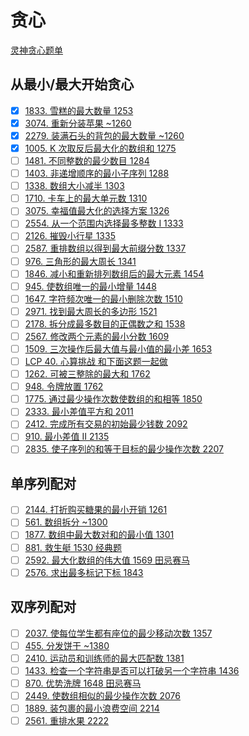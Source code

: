 # 贪心
[灵神贪心题单](https://leetcode.cn/circle/discuss/g6KTKL/)

## 从最小/最大开始贪心
- [x] [1833. 雪糕的最大数量 1253](https://leetcode.cn/problems/maximum-ice-cream-bars/)
- [x] [3074. 重新分装苹果 ~1260](https://leetcode.cn/problems/apple-redistribution-into-boxes/)
- [x] [2279. 装满石头的背包的最大数量 ~1260](https://leetcode.cn/problems/maximum-bags-with-full-capacity-of-rocks/)
- [x] [1005. K 次取反后最大化的数组和 1275](https://leetcode.cn/problems/maximize-sum-of-array-after-k-negations/)
- [ ] [1481. 不同整数的最少数目 1284](https://leetcode.cn/problems/least-number-of-unique-integers-after-k-removals/)
- [ ] [1403. 非递增顺序的最小子序列 1288](https://leetcode.cn/problems/minimum-subsequence-in-non-increasing-order/)
- [ ] [1338. 数组大小减半 1303](https://leetcode.cn/problems/reduce-array-size-to-the-half/)
- [ ] [1710. 卡车上的最大单元数 1310](https://leetcode.cn/problems/maximum-units-on-a-truck/)
- [ ] [3075. 幸福值最大化的选择方案 1326](https://leetcode.cn/problems/maximize-happiness-of-selected-children/)
- [ ] [2554. 从一个范围内选择最多整数 I 1333](https://leetcode.cn/problems/maximum-number-of-integers-to-choose-from-a-range-i/)
- [ ] [2126. 摧毁小行星 1335](https://leetcode.cn/problems/destroying-asteroids/)
- [ ] [2587. 重排数组以得到最大前缀分数 1337](https://leetcode.cn/problems/rearrange-array-to-maximize-prefix-score/)
- [ ] [976. 三角形的最大周长 1341](https://leetcode.cn/problems/largest-perimeter-triangle/)
- [ ] [1846. 减小和重新排列数组后的最大元素 1454](https://leetcode.cn/problems/maximum-element-after-decreasing-and-rearranging/)
- [ ] [945. 使数组唯一的最小增量 1448](https://leetcode.cn/problems/minimum-increment-to-make-array-unique/)
- [ ] [1647. 字符频次唯一的最小删除次数 1510](https://leetcode.cn/problems/minimum-deletions-to-make-character-frequencies-unique/)
- [ ] [2971. 找到最大周长的多边形 1521](https://leetcode.cn/problems/find-polygon-with-the-largest-perimeter/)
- [ ] [2178. 拆分成最多数目的正偶数之和 1538](https://leetcode.cn/problems/maximum-split-of-positive-even-integers/)
- [ ] [2567. 修改两个元素的最小分数 1609](https://leetcode.cn/problems/minimum-score-by-changing-two-elements/)
- [ ] [1509. 三次操作后最大值与最小值的最小差 1653](https://leetcode.cn/problems/minimum-difference-between-largest-and-smallest-value-in-three-moves/)
- [ ] [LCP 40. 心算挑战 和下面这题一起做](https://leetcode.cn/problems/uOAnQW/)
- [ ] [1262. 可被三整除的最大和 1762](https://leetcode.cn/problems/greatest-sum-divisible-by-three/)
- [ ] [948. 令牌放置 1762](https://leetcode.cn/problems/bag-of-tokens/)
- [ ] [1775. 通过最少操作次数使数组的和相等 1850](https://leetcode.cn/problems/equal-sum-arrays-with-minimum-number-of-operations/)
- [ ] [2333. 最小差值平方和 2011](https://leetcode.cn/problems/minimum-sum-of-squared-difference/)
- [ ] [2412. 完成所有交易的初始最少钱数 2092](https://leetcode.cn/problems/minimum-money-required-before-transactions/)
- [ ] [910. 最小差值 II 2135](https://leetcode.cn/problems/smallest-range-ii/)
- [ ] [2835. 使子序列的和等于目标的最少操作次数 2207](https://leetcode.cn/problems/minimum-operations-to-form-subsequence-with-target-sum/)

## 单序列配对
- [ ] [2144. 打折购买糖果的最小开销 1261](https://leetcode.cn/problems/minimum-cost-of-buying-candies-with-discount/)
- [ ] [561. 数组拆分 ~1300](https://leetcode.cn/problems/array-partition/)
- [ ] [1877. 数组中最大数对和的最小值 1301](https://leetcode.cn/problems/minimize-maximum-pair-sum-in-array/)
- [ ] [881. 救生艇 1530 经典题](https://leetcode.cn/problems/boats-to-save-people/)
- [ ] [2592. 最大化数组的伟大值 1569 田忌赛马](https://leetcode.cn/problems/maximize-greatness-of-an-array/)
- [ ] [2576. 求出最多标记下标 1843](https://leetcode.cn/problems/find-the-maximum-number-of-marked-indices/)

## 双序列配对
- [ ] [2037. 使每位学生都有座位的最少移动次数 1357](https://leetcode.cn/problems/minimum-number-of-moves-to-seat-everyone/)
- [ ] [455. 分发饼干 ~1380](https://leetcode.cn/problems/assign-cookies/)
- [ ] [2410. 运动员和训练师的最大匹配数 1381](https://leetcode.cn/problems/maximum-matching-of-players-with-trainers/)
- [ ] [1433. 检查一个字符串是否可以打破另一个字符串 1436](https://leetcode.cn/problems/check-if-a-string-can-break-another-string/)
- [ ] [870. 优势洗牌 1648 田忌赛马](https://leetcode.cn/problems/advantage-shuffle/)
- [ ] [2449. 使数组相似的最少操作次数 2076](https://leetcode.cn/problems/minimum-number-of-operations-to-make-arrays-similar/)
- [ ] [1889. 装包裹的最小浪费空间 2214](https://leetcode.cn/problems/minimum-space-wasted-from-packaging/)
- [ ] [2561. 重排水果 2222](https://leetcode.cn/problems/rearranging-fruits/)
